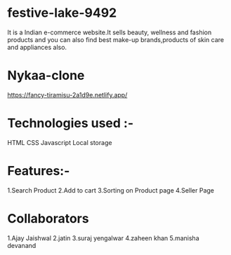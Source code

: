 # festive-lake-9492
It is a Indian e-commerce website.It sells beauty, wellness and fashion products and you can also find best make-up brands,products of skin care and appliances also.

# Nykaa-clone
https://fancy-tiramisu-2a1d9e.netlify.app/


# Technologies used :-
HTML
CSS
Javascript
Local storage

# Features:-
1.Search Product
2.Add to cart
3.Sorting on Product page
4.Seller Page

# Collaborators

1.Ajay Jaishwal
2.jatin
3.suraj yengalwar
4.zaheen khan
5.manisha devanand


